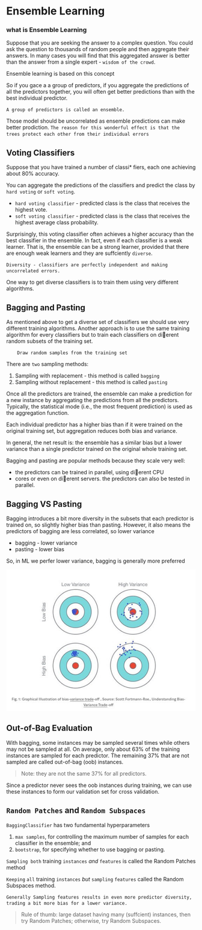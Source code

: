 # Ensemble Learning

### what is Ensemble Learning

Suppose that you are seeking the answer to a complex question. You could ask the question to thousands of random people and then aggregate their answers. In many cases you will find that this aggregated answer is better than the answer from a single expert - `wisdom of the crowd`.

Ensemble learning is based on this concept

So if you gace a a group of predictors, if you aggregate the predictions of all the predictors together, you will often get better predictions than with the best individual predictor.

    A group of predictors is called an ensemble.

Those model should be uncorrelated as ensemble predictions can make better prodiction. `The reason for this wonderful effect is that the trees protect each other from their individual errors`

## Voting Classifiers
Suppose that you have trained a number of classi* fiers, each one achieving about 80% accuracy.

You can aggregate the predictions of the classifiers and predict the class by `hard voting` or `soft voting`.

* `hard voting classifier` - predicted class is the class that receives the highest vote.
* `soft voting classifier` - predicted class is the class that receives the highest average class probability.

Surprisingly, this voting classifier often achieves a higher accuracy than the best classifier in the ensemble. In fact, even if each
classifier is a weak learner. That is, the ensemble can be a strong learner, provided that there are enough weak learners and they are suffciently `diverse`. 

    Diversity - classifiers are perfectly independent and making uncorrelated errors.
    
One way to get diverse classifiers is to train them using very different algorithms.

## Bagging and Pasting
As mentioned above to get a diverse set of classifiers we should use very different training algorithms. Another approach is to use the same training algorithm for every classifiers but to train each classifiers on dierent random subsets of the training set.

        Draw random samples from the training set
    
There are `two` sampling methods:
1. Sampling with replacement - this method is called `bagging`
2. Sampling without replacement - this method is called `pasting`

Once all the predictors are trained, the ensemble can make a prediction for a new instance by aggregating the predictions from all the predictors. Typically, the statistical mode (i.e., the most frequent prediction) is used as the aggregation function.


Each individual predictor has a higher bias than if it were trained on the original training set, but aggregation reduces both bias and
variance.

In general, the net result is: the ensemble has a similar bias but a lower variance than a single predictor trained on the original whole
training set.

Bagging and pasting are popular methods because they scale very well: 
* the predictors can be trained in parallel, using dierent CPU
* cores or even on dierent servers. the predictors can also be tested in parallel.

## Bagging VS Pasting
Bagging introduces a bit more diversity in the subsets that each predictor is trained on, so slightly higher bias than pasting. However, it also means the predictors of bagging are less correlated, so lower variance
* bagging - lower variance
* pasting - lower bias

So, in ML we perfer lower variance, bagging is generally more preferred

![Sensitive to Scale](Assets/BaggingVSPasting.jpeg "Sensitive to Scale")

## Out-of-Bag Evaluation
With bagging, some instances may be sampled several times while others may not be sampled at all. On average, only about 63% of the training
instances are sampled for each predictor. The remaining 37% that
are not sampled are called out-of-bag (oob) instances.

> Note: they are not the same 37% for all predictors.

Since a predictor never sees the oob instances during training, we can use these instances to form our validation set for cross validation.

## `Random Patches` and `Random Subspaces`
`BaggingClassifier` has two fundamental hyperparameters
1. `max samples`, for controlling the maximum number of samples for each classifier in the ensemble; and
2. `bootstrap`, for specifying whether to use bagging or pasting.


`Sampling both` training `instances` *and* `features` is called the Random Patches method

`Keeping` `all` training `instances` *but* `sampling` `features` called the Random Subspaces method.

    Generally Sampling features results in even more predictor diversity, trading a bit more bias for a lower variance.

> Rule of thumb: large dataset having many (suffcient) instances, then try Random Patches; otherwise, try Random Subspaces.

